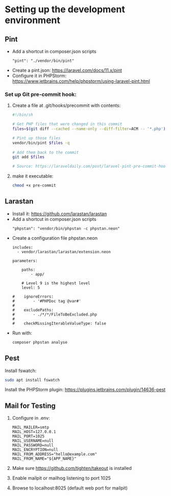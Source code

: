 # Setting up the development environment

## Pint

- Add a shortcut in composer.json scripts
    ```
    "pint": "./vendor/bin/pint"
    ```
- Create a pint.json: https://laravel.com/docs/11.x/pint
- Configure it in PHPStorm: https://www.jetbrains.com/help/phpstorm/using-laravel-pint.html

### Set up Git pre-commit hook:
1. Create a file at .git/hooks/precommit with contents:
    ```bash
    #!/bin/sh
    
    # Get PHP files that were changed in this commit
    files=$(git diff --cached --name-only --diff-filter=ACM -- '*.php');
    
    # Pint up those files
    vendor/bin/pint $files -q
     
    # Add them back to the commit
    git add $files
    
    # Source: https://laraveldaily.com/post/laravel-pint-pre-commit-hooks-github-actions
    ```

2. make it executable:
    ```bash
    chmod +x pre-commit
    ```

## Larastan

- Install it: https://github.com/larastan/larastan
- Add a shortcut in composer.json scripts
    ```
    "phpstan": "vendor/bin/phpstan -c phpstan.neon"
    ```
- Create a configuration file phpstan.neon
    ```neon
    includes:
      - vendor/larastan/larastan/extension.neon
    
    parameters:
    
        paths:
            - app/
    
        # Level 9 is the highest level
        level: 5
    
    #    ignoreErrors:
    #        - '#PHPDoc tag @var#'
    #
    #    excludePaths:
    #        - ./*/*/FileToBeExcluded.php
    #
    #    checkMissingIterableValueType: false
    ```
- Run with:
    ```bash
    composer phpstan analyse
    ```


## Pest

Install fswatch:
```bash
sudo apt install fswatch
```

Install the PHPStorm plugin:
https://plugins.jetbrains.com/plugin/14636-pest


## Mail for Testing
1. Configure in .env:

    ```
    MAIL_MAILER=smtp
    MAIL_HOST=127.0.0.1
    MAIL_PORT=1025
    MAIL_USERNAME=null
    MAIL_PASSWORD=null
    MAIL_ENCRYPTION=null
    MAIL_FROM_ADDRESS="hello@example.com"
    MAIL_FROM_NAME="${APP_NAME}"
    ```

2. Make sure https://github.com/tighten/takeout is installed
3. Enable mailpit or mailhog listening to port 1025
4. Browse to localhost:8025 (default web port for mailpit)
